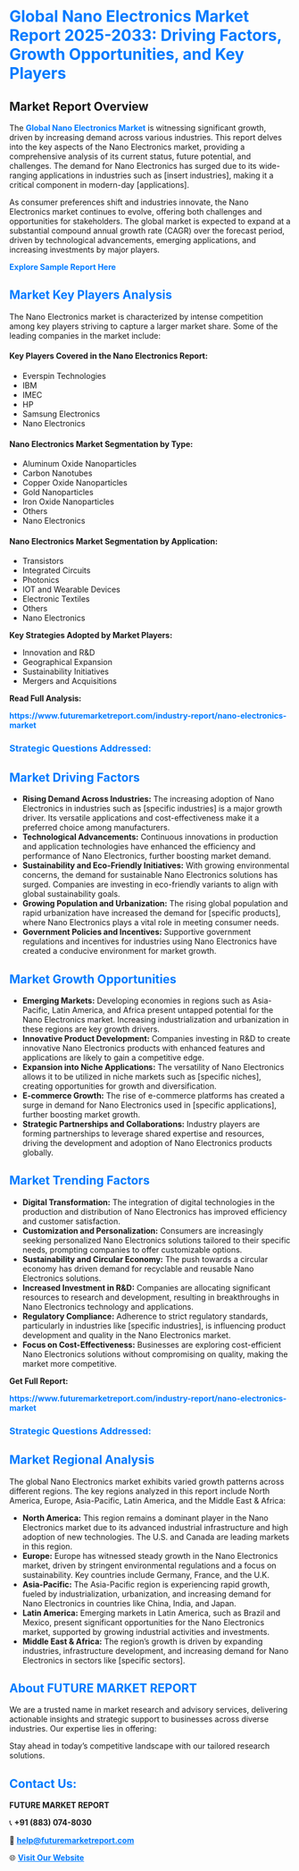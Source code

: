 <h1 style="color: #007BFF;">Global Nano Electronics Market Report 2025-2033: Driving Factors, Growth Opportunities, and Key Players</h1>

<section id="overview">
<h2>Market Report Overview</h2>
<p>The <a href="https://www.futuremarketreport.com/industry-report/nano-electronics-market" style="color: #007BFF; text-decoration: none;"><strong>Global Nano Electronics Market</strong></a> is witnessing significant growth, driven by increasing demand across various industries. This report delves into the key aspects of the Nano Electronics market, providing a comprehensive analysis of its current status, future potential, and challenges. The demand for Nano Electronics has surged due to its wide-ranging applications in industries such as [insert industries], making it a critical component in modern-day [applications].</p>
<p>As consumer preferences shift and industries innovate, the Nano Electronics market continues to evolve, offering both challenges and opportunities for stakeholders. The global market is expected to expand at a substantial compound annual growth rate (CAGR) over the forecast period, driven by technological advancements, emerging applications, and increasing investments by major players.</p>
</section>

<section id="overview">
<p><a href="https://www.futuremarketreport.com/request-sample/reportId=98867" style="color: #007BFF; text-decoration: none;"><strong>Explore Sample Report Here</strong></a></p>
</section>

<section id="key-players">
<h2 style="color: #007BFF;">Market Key Players Analysis</h2>
<p>The Nano Electronics market is characterized by intense competition among key players striving to capture a larger market share. Some of the leading companies in the market include:</p>
<h4>Key Players Covered in the Nano Electronics Report:</h4>
<ul><li>Everspin Technologies</li><li>IBM</li><li>IMEC</li><li>HP</li><li>Samsung Electronics</li><li>Nano Electronics</li></ul>
<h4>Nano Electronics Market Segmentation by Type:</h4>
<ul><li>Aluminum Oxide Nanoparticles</li><li>Carbon Nanotubes</li><li>Copper Oxide Nanoparticles</li><li>Gold Nanoparticles</li><li>Iron Oxide Nanoparticles</li><li>Others</li><li>Nano Electronics</li></ul>

<h4>Nano Electronics Market Segmentation by Application:</h4>
<ul><li>Transistors</li><li>Integrated Circuits</li><li>Photonics</li><li>IOT and Wearable Devices</li><li>Electronic Textiles</li><li>Others</li><li>Nano Electronics</li></ul>
<p><strong>Key Strategies Adopted by Market Players:</strong></p>
<ul>
<li>Innovation and R&D</li>
<li>Geographical Expansion</li>
<li>Sustainability Initiatives</li>
<li>Mergers and Acquisitions</li>
</ul>
</section>

<section>
<p><strong>Read Full Analysis: </strong></p><a href="https://www.futuremarketreport.com/industry-report/nano-electronics-market" style="color: #007BFF; text-decoration: none;"><strong>https://www.futuremarketreport.com/industry-report/nano-electronics-market</strong></a>
<h3 style="color: #007BFF;">Strategic Questions Addressed:</h3>
</section>

<section id="driving-factors">
<h2 style="color: #007BFF;">Market Driving Factors</h2>
<ul>
<li><strong>Rising Demand Across Industries:</strong> The increasing adoption of Nano Electronics in industries such as [specific industries] is a major growth driver. Its versatile applications and cost-effectiveness make it a preferred choice among manufacturers.</li>
<li><strong>Technological Advancements:</strong> Continuous innovations in production and application technologies have enhanced the efficiency and performance of Nano Electronics, further boosting market demand.</li>
<li><strong>Sustainability and Eco-Friendly Initiatives:</strong> With growing environmental concerns, the demand for sustainable Nano Electronics solutions has surged. Companies are investing in eco-friendly variants to align with global sustainability goals.</li>
<li><strong>Growing Population and Urbanization:</strong> The rising global population and rapid urbanization have increased the demand for [specific products], where Nano Electronics plays a vital role in meeting consumer needs.</li>
<li><strong>Government Policies and Incentives:</strong> Supportive government regulations and incentives for industries using Nano Electronics have created a conducive environment for market growth.</li>
</ul>
</section>

<section id="growth-opportunities">
<h2 style="color: #007BFF;">Market Growth Opportunities</h2>
<ul>
<li><strong>Emerging Markets:</strong> Developing economies in regions such as Asia-Pacific, Latin America, and Africa present untapped potential for the Nano Electronics market. Increasing industrialization and urbanization in these regions are key growth drivers.</li>
<li><strong>Innovative Product Development:</strong> Companies investing in R&D to create innovative Nano Electronics products with enhanced features and applications are likely to gain a competitive edge.</li>
<li><strong>Expansion into Niche Applications:</strong> The versatility of Nano Electronics allows it to be utilized in niche markets such as [specific niches], creating opportunities for growth and diversification.</li>
<li><strong>E-commerce Growth:</strong> The rise of e-commerce platforms has created a surge in demand for Nano Electronics used in [specific applications], further boosting market growth.</li>
<li><strong>Strategic Partnerships and Collaborations:</strong> Industry players are forming partnerships to leverage shared expertise and resources, driving the development and adoption of Nano Electronics products globally.</li>
</ul>
</section>

<section id="trending-factors">
<h2 style="color: #007BFF;">Market Trending Factors</h2>
<ul>
<li><strong>Digital Transformation:</strong> The integration of digital technologies in the production and distribution of Nano Electronics has improved efficiency and customer satisfaction.</li>
<li><strong>Customization and Personalization:</strong> Consumers are increasingly seeking personalized Nano Electronics solutions tailored to their specific needs, prompting companies to offer customizable options.</li>
<li><strong>Sustainability and Circular Economy:</strong> The push towards a circular economy has driven demand for recyclable and reusable Nano Electronics solutions.</li>
<li><strong>Increased Investment in R&D:</strong> Companies are allocating significant resources to research and development, resulting in breakthroughs in Nano Electronics technology and applications.</li>
<li><strong>Regulatory Compliance:</strong> Adherence to strict regulatory standards, particularly in industries like [specific industries], is influencing product development and quality in the Nano Electronics market.</li>
<li><strong>Focus on Cost-Effectiveness:</strong> Businesses are exploring cost-efficient Nano Electronics solutions without compromising on quality, making the market more competitive.</li>
</ul>
</section>

<section>
<p><strong>Get Full Report: </strong></p><a href="https://www.futuremarketreport.com/industry-report/nano-electronics-market" style="color: #007BFF; text-decoration: none;"><strong>https://www.futuremarketreport.com/industry-report/nano-electronics-market</strong></a>
<h3 style="color: #007BFF;">Strategic Questions Addressed:</h3>
</section>


<section id="regional-analysis">
<h2 style="color: #007BFF;">Market Regional Analysis</h2>
<p>The global Nano Electronics market exhibits varied growth patterns across different regions. The key regions analyzed in this report include North America, Europe, Asia-Pacific, Latin America, and the Middle East & Africa:</p>
<ul>
<li><strong>North America:</strong> This region remains a dominant player in the Nano Electronics market due to its advanced industrial infrastructure and high adoption of new technologies. The U.S. and Canada are leading markets in this region.</li>
<li><strong>Europe:</strong> Europe has witnessed steady growth in the Nano Electronics market, driven by stringent environmental regulations and a focus on sustainability. Key countries include Germany, France, and the U.K.</li>
<li><strong>Asia-Pacific:</strong> The Asia-Pacific region is experiencing rapid growth, fueled by industrialization, urbanization, and increasing demand for Nano Electronics in countries like China, India, and Japan.</li>
<li><strong>Latin America:</strong> Emerging markets in Latin America, such as Brazil and Mexico, present significant opportunities for the Nano Electronics market, supported by growing industrial activities and investments.</li>
<li><strong>Middle East & Africa:</strong> The region’s growth is driven by expanding industries, infrastructure development, and increasing demand for Nano Electronics in sectors like [specific sectors].</li>
</ul>
</section>

<footer>
<h2 style="color: #007BFF;">About FUTURE MARKET REPORT</h2>
<p>We are a trusted name in market research and advisory services, delivering actionable insights and strategic support to businesses across diverse industries. Our expertise lies in offering:</p>

<p>Stay ahead in today’s competitive landscape with our tailored research solutions.</p>

<h2 style="color: #007BFF;">Contact Us:</h2>
<p><strong>FUTURE MARKET REPORT</strong></p>
<p>📞 <strong>+91 (883) 074-8030</strong></p>
<p>📧 <strong><a href="mailto:help@futuremarketreport.com" style="color: #007BFF;">help@futuremarketreport.com</a></strong></p>
<p>🌐 <strong><a href="https://www.futuremarketreport.com/" style="color: #007BFF;">Visit Our Website</a></strong></p>
</footer>